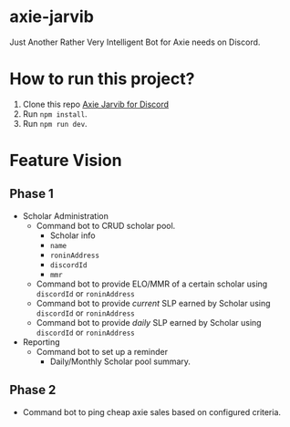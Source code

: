 # axie-jarvib
Just Another Rather Very Intelligent Bot for Axie needs on Discord.

# How to run this project?
1. Clone this repo [Axie Jarvib for Discord](git@github.com:poldarreldev/axie-jarvib.git)
2. Run `npm install`.
3. Run `npm run dev`.

# Feature Vision
## Phase 1
- Scholar Administration
   - Command bot to CRUD scholar pool.
     - Scholar info
     - `name`
     - `roninAddress`
     - `discordId`
     - `mmr`
    - Command bot to provide ELO/MMR of a certain scholar using `discordId` or `roninAddress`
    - Command bot to provide *current* SLP earned by Scholar using `discordId` or `roninAddress`
    - Command bot to provide *daily* SLP earned by Scholar using `discordId` or `roninAddress`
- Reporting
    - Command bot to set up a reminder
        - Daily/Monthly Scholar pool summary.
## Phase 2
- Command bot to ping cheap axie sales based on configured criteria.

